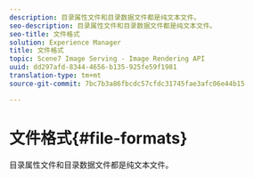 ```yaml
---
description: 目录属性文件和目录数据文件都是纯文本文件。
seo-description: 目录属性文件和目录数据文件都是纯文本文件。
seo-title: 文件格式
solution: Experience Manager
title: 文件格式
topic: Scene7 Image Serving - Image Rendering API
uuid: dd297afd-8344-4656-b135-925fe59f1981
translation-type: tm+mt
source-git-commit: 7bc7b3a86fbcdc57cfdc31745fae3afc06e44b15

---
```



# 文件格式{#file-formats}

目录属性文件和目录数据文件都是纯文本文件。

